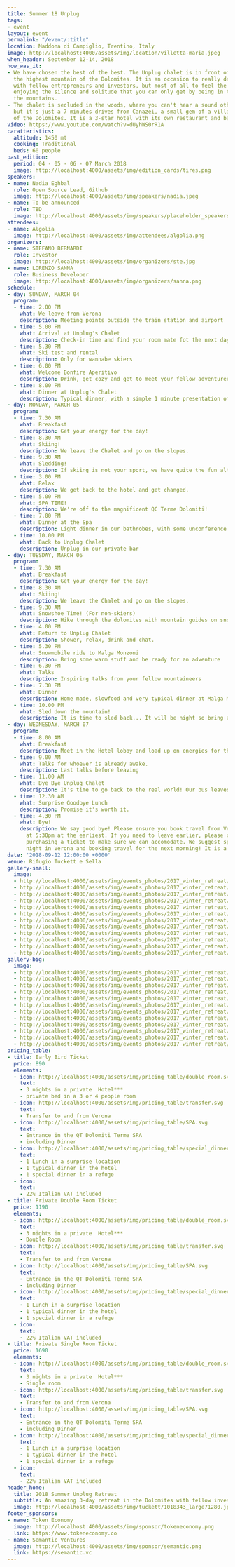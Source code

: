```yaml
---
title: Summer 18 Unplug
tags:
- event
layout: event
permalink: "/event/:title"
location: Maddona di Campiglio, Trentino, Italy
image: http://localhost:4000/assets/img/location/villetta-maria.jpeg
when_header: September 12-14, 2018
how_was_it:
- We have chosen the best of the best. The Unplug chalet is in front of the Marmolada,
  the highest mountain of the Dolomites. It is an occasion to really deeply connect
  with fellow entrepreneurs and investors, but most of all to feel the pull of nature,
  enjoying the silence and solitude that you can only get by being in the middle of
  the mountains.
- The chalet is secluded in the woods, where you can't hear a sound other than animals,
  but it's just a 7 minutes drives from Canazei, a small gem of a village in the heart
  of the Dolomites. It is a 3-star hotel with its own restaurant and bar.
video: https://www.youtube.com/watch?v=dUyhWS0rR1A
caratteristics:
  altitude: 1450 mt
  cooking: Traditional
  beds: 60 people
past_edition:
  period: 04 - 05 - 06 - 07 March 2018
  image: http://localhost:4000/assets/img/edition_cards/tires.png
speakers:
- name: Nadia Eghbal
  role: Open Source Lead, Github
  image: http://localhost:4000/assets/img/speakers/nadia.jpeg
- name: To be announced
  role: TBD
  image: http://localhost:4000/assets/img/speakers/placeholder_speakers.jpg
attendees:
- name: Algolia
  image: http://localhost:4000/assets/img/attendees/algolia.png
organizers:
- name: STEFANO BERNARDI
  role: Investor
  image: http://localhost:4000/assets/img/organizers/ste.jpg
- name: LORENZO SANNA
  role: Business Developer
  image: http://localhost:4000/assets/img/organizers/sanna.png
schedule:
- day: SUNDAY, MARCH 04
  program:
  - time: 2.00 PM
    what: We leave from Verona
    description: Meeting points outside the train station and airport
  - time: 5.00 PM
    what: Arrival at Unplug's Chalet
    description: Check-in time and find your room mate fot the next days!
  - time: 5.30 PM
    what: Ski test and rental
    description: Only for wannabe skiers
  - time: 6.00 PM
    what: Welcome Bonfire Aperitivo
    description: Drink, get cozy and get to meet your fellow adventurers.
  - time: 8.00 PM
    what: Dinner at Unplug's Chalet
    description: Typical dinner, with a simple 1 minute presentation of each guest.
- day: MONDAY, MARCH 05
  program:
  - time: 7.30 AM
    what: Breakfast
    description: Get your energy for the day!
  - time: 8.30 AM
    what: Skiing!
    description: We leave the Chalet and go on the slopes.
  - time: 9.30 AM
    what: Sledding!
    description: If skiing is not your sport, we have quite the fun alternative.
  - time: 3.00 PM
    what: Relax
    description: We get back to the hotel and get changed.
  - time: 5.00 PM
    what: SPA TIME!
    description: We're off to the magnificent QC Terme Dolomiti!
  - time: 7.00 PM
    what: Dinner at the Spa
    description: Light dinner in our bathrobes, with some unconference talks.
  - time: 10.00 PM
    what: Back to Unplug Chalet
    description: Unplug in our private bar
- day: TUESDAY, MARCH 06
  program:
  - time: 7.30 AM
    what: Breakfast
    description: Get your energy for the day!
  - time: 8.30 AM
    what: Skiing!
    description: We leave the Chalet and go on the slopes.
  - time: 9.30 AM
    what: Snowshoe Time! (For non-skiers)
    description: Hike through the dolomites with mountain guides on snowshoes!
  - time: 4.00 PM
    what: Return to Unplug Chalet
    description: Shower, relax, drink and chat.
  - time: 5.30 PM
    what: Snowmobile ride to Malga Monzoni
    description: Bring some warm stuff and be ready for an adventure
  - time: 6.30 PM
    what: Talks
    description: Inspiring talks from your fellow mountaineers
  - time: 7.30 PM
    what: Dinner
    description: Home made, slowfood and very typical dinner at Malga Monzoni.
  - time: 10.00 PM
    what: Sled down the mountain!
    description: It is time to sled back... It will be night so bring a light!
- day: WEDNESDAY, MARCH 07
  program:
  - time: 8.00 AM
    what: Breakfast
    description: Meet in the Hotel lobby and load up on energies for the day.
  - time: 9.00 AM
    what: Talks for whoever is already awake.
    description: Last talks before leaving
  - time: 11.00 AM
    what: Bye Bye Unplug Chalet
    description: It's time to go back to the real world! Our bus leaves now.
  - time: 12.30 AM
    what: Surprise Goodbye Lunch
    description: Promise it's worth it.
  - time: 4.30 PM
    what: Bye!
    description: We say good bye! Please ensure you book travel from Verona's Airport
      at 5:30pm at the earliest. If you need to leave earlier, please contact us before
      purchasing a ticket to make sure we can accomodate. We suggest spending the
      night in Verona and booking travel for the next morning! It is a stunning city.
date: '2018-09-12 12:00:00 +0000'
venue: Rifugio Tuckett e Sella
gallery-small:
  image:
  - http://localhost:4000/assets/img/events_photos/2017_winter_retreat/01.jpg
  - http://localhost:4000/assets/img/events_photos/2017_winter_retreat/02.jpg
  - http://localhost:4000/assets/img/events_photos/2017_winter_retreat/03.jpg
  - http://localhost:4000/assets/img/events_photos/2017_winter_retreat/04.jpg
  - http://localhost:4000/assets/img/events_photos/2017_winter_retreat/05.jpg
  - http://localhost:4000/assets/img/events_photos/2017_winter_retreat/06.jpg
  - http://localhost:4000/assets/img/events_photos/2017_winter_retreat/07.jpg
  - http://localhost:4000/assets/img/events_photos/2017_winter_retreat/08.jpg
  - http://localhost:4000/assets/img/events_photos/2017_winter_retreat/09.jpg
  - http://localhost:4000/assets/img/events_photos/2017_winter_retreat/10.jpg
  - http://localhost:4000/assets/img/events_photos/2017_winter_retreat/11.jpg
  - http://localhost:4000/assets/img/events_photos/2017_winter_retreat/12.jpg
gallery-big:
  image:
  - http://localhost:4000/assets/img/events_photos/2017_winter_retreat/big/01.jpg
  - http://localhost:4000/assets/img/events_photos/2017_winter_retreat/big/02.jpg
  - http://localhost:4000/assets/img/events_photos/2017_winter_retreat/big/03.jpg
  - http://localhost:4000/assets/img/events_photos/2017_winter_retreat/big/04.jpg
  - http://localhost:4000/assets/img/events_photos/2017_winter_retreat/big/05.jpg
  - http://localhost:4000/assets/img/events_photos/2017_winter_retreat/big/06.jpg
  - http://localhost:4000/assets/img/events_photos/2017_winter_retreat/big/07.jpg
  - http://localhost:4000/assets/img/events_photos/2017_winter_retreat/big/08.jpg
  - http://localhost:4000/assets/img/events_photos/2017_winter_retreat/big/09.jpg
  - http://localhost:4000/assets/img/events_photos/2017_winter_retreat/big/10.jpg
  - http://localhost:4000/assets/img/events_photos/2017_winter_retreat/big/11.jpg
  - http://localhost:4000/assets/img/events_photos/2017_winter_retreat/big/12.jpg
pricing_table:
- title: Early Bird Ticket
  price: 890
  elements:
  - icon: http://localhost:4000/assets/img/pricing_table/double_room.svg
    text:
    - 3 nights in a private  Hotel***
    - private bed in a 3 or 4 people room
  - icon: http://localhost:4000/assets/img/pricing_table/transfer.svg
    text:
    - Transfer to and from Verona
  - icon: http://localhost:4000/assets/img/pricing_table/SPA.svg
    text:
    - Entrance in the QT Dolomiti Terme SPA
    - including Dinner
  - icon: http://localhost:4000/assets/img/pricing_table/special_dinner.svg
    text:
    - 1 Lunch in a surprise location
    - 1 typical dinner in the hotel
    - 1 special dinner in a refuge
  - icon: 
    text:
    - 22% Italian VAT included
- title: Private Double Room Ticket
  price: 1190
  elements:
  - icon: http://localhost:4000/assets/img/pricing_table/double_room.svg
    text:
    - 3 nights in a private  Hotel***
    - Double Room
  - icon: http://localhost:4000/assets/img/pricing_table/transfer.svg
    text:
    - Transfer to and from Verona
  - icon: http://localhost:4000/assets/img/pricing_table/SPA.svg
    text:
    - Entrance in the QT Dolomiti Terme SPA
    - including Dinner
  - icon: http://localhost:4000/assets/img/pricing_table/special_dinner.svg
    text:
    - 1 Lunch in a surprise location
    - 1 typical dinner in the hotel
    - 1 special dinner in a refuge
  - icon: 
    text:
    - 22% Italian VAT included
- title: Private Single Room Ticket
  price: 1690
  elements:
  - icon: http://localhost:4000/assets/img/pricing_table/double_room.svg
    text:
    - 3 nights in a private  Hotel***
    - Single room
  - icon: http://localhost:4000/assets/img/pricing_table/transfer.svg
    text:
    - Transfer to and from Verona
  - icon: http://localhost:4000/assets/img/pricing_table/SPA.svg
    text:
    - Entrance in the QT Dolomiti Terme SPA
    - including Dinner
  - icon: http://localhost:4000/assets/img/pricing_table/special_dinner.svg
    text:
    - 1 Lunch in a surprise location
    - 1 typical dinner in the hotel
    - 1 special dinner in a refuge
  - icon: 
    text:
    - 22% Italian VAT included
header_home:
  title: 2018 Summer Unplug Retreat
  subtitle: An amazing 3-day retreat in the Dolomites with fellow investors and entrepreneurs
  image: http://localhost:4000/assets/img/tuckett/1018343_large71280.jpg
footer_sponsors:
- name: Token Economy
  image: http://localhost:4000/assets/img/sponsor/tokeneconomy.png
  link: https://www.tokeneconomy.co
- name: Semantic Ventures
  image: http://localhost:4000/assets/img/sponsor/semantic.png
  link: https://semantic.vc
---
```


